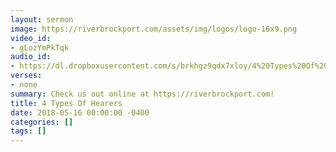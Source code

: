 ```yaml
---
layout: sermon
image: https://riverbrockport.com/assets/img/logos/logo-16x9.png
video_id:
- gLozYmPkTqk
audio_id:
- https://dl.dropboxusercontent.com/s/brkhgz9qdx7xloy/4%20Types%20Of%20Hearers.mp3?dl=0
verses:
- none
summary: Check us out online at https://riverbrockport.com!
title: 4 Types Of Hearers
date: 2018-05-16 00:00:00 -0400
categories: []
tags: []
---
```

